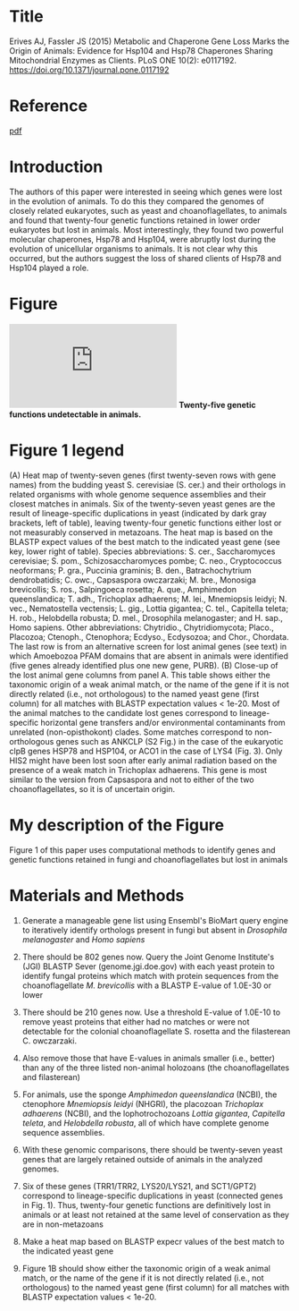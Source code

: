 # Title

Erives AJ, Fassler JS (2015) Metabolic and Chaperone Gene Loss Marks the Origin of Animals:
Evidence for Hsp104 and Hsp78 Chaperones Sharing Mitochondrial Enzymes as Clients. PLoS
ONE 10(2): e0117192. https://doi.org/10.1371/journal.pone.0117192

# Reference

[pdf](https://www.ncbi.nlm.nih.gov/pmc/articles/PMC4339202/)

# Introduction 

The authors of this paper were interested in seeing which genes were lost in the evolution of
animals. To do this they compared the genomes of closely related eukaryotes, such as yeast and
choanoflagellates, to animals and found that twenty-four genetic functions retained in lower order
eukaryotes but lost in animals. Most interestingly, they found two powerful molecular chaperones,
Hsp78 and Hsp104, were abruptly lost during the evolution of unicellular organisms to animals. It
is not clear why this occurred, but the authors suggest the loss of shared clients of Hsp78 and
Hsp104 played a role.

# Figure 

![Figure 1](https://www.ncbi.nlm.nih.gov/core/lw/2.0/html/tileshop_pmc/tileshop_pmc_inline.html?title=Click%20on%20image%20to%20zoom&p=PMC3&id=4339202_pone.0117192.g001.jpg)
**Twenty-five genetic functions undetectable in animals.**

# Figure 1 legend
(A) Heat map of twenty-seven genes (first twenty-seven rows with gene names) from the budding yeast S. cerevisiae (S. cer.) and their orthologs in related organisms with whole genome sequence assemblies and their closest matches in animals. Six of the twenty-seven yeast genes are the result of lineage-specific duplications in yeast (indicated by dark gray brackets, left of table), leaving twenty-four genetic functions either lost or not measurably conserved in metazoans. The heat map is based on the BLASTP expect values of the best match to the indicated yeast gene (see key, lower right of table). Species abbreviations: S. cer., Saccharomyces cerevisiae; S. pom., Schizosaccharomyces pombe; C. neo., Cryptococcus neoformans; P. gra., Puccinia graminis; B. den., Batrachochytrium dendrobatidis; C. owc., Capsaspora owczarzaki; M. bre., Monosiga brevicollis; S. ros., Salpingoeca rosetta; A. que., Amphimedon queenslandica; T. adh., Trichoplax adhaerens; M. lei., Mnemiopsis leidyi; N. vec., Nematostella vectensis; L. gig., Lottia gigantea; C. tel., Capitella teleta; H. rob., Helobdella robusta; D. mel., Drosophila melanogaster; and H. sap., Homo sapiens. Other abbreviations: Chytridio., Chytridiomycota; Placo., Placozoa; Ctenoph., Ctenophora; Ecdyso., Ecdysozoa; and Chor., Chordata. The last row is from an alternative screen for lost animal genes (see text) in which Amoebozoa PFAM domains that are absent in animals were identified (five genes already identified plus one new gene, PURB). (B) Close-up of the lost animal gene columns from panel A. This table shows either the taxonomic origin of a weak animal match, or the name of the gene if it is not directly related (i.e., not orthologous) to the named yeast gene (first column) for all matches with BLASTP expectation values < 1e-20. Most of the animal matches to the candidate lost genes correspond to lineage-specific horizontal gene transfers and/or environmental contaminants from unrelated (non-opisthokont) clades. Some matches correspond to non-orthologous genes such as ANKCLP (S2 Fig.) in the case of the eukaryotic clpB genes HSP78 and HSP104, or ACO1 in the case of LYS4 (Fig. 3). Only HIS2 might have been lost soon after early animal radiation based on the presence of a weak match in Trichoplax adhaerens. This gene is most similar to the version from Capsaspora and not to either of the two choanoflagellates, so it is of uncertain origin.

# My description of the Figure

Figure 1 of this paper uses computational methods to identify genes and genetic functions retained in fungi and choanoflagellates but lost in animals

# Materials and Methods

1. Generate a manageable gene list using Ensembl's BioMart query engine to iteratively identify orthologs present in fungi but absent in *Drosophila melanogaster* and *Homo sapiens*
2. There should be 802 genes now. Query the Joint Genome Institute's (JGI) BLASTP Sever (genome.jgi.doe.gov) with each yeast protein to identify fungal proteins which match with protein sequences from the choanoflagellate *M. brevicollis* with a BLASTP E-value of 1.0E-30 or lower
3. There should be 210 genes now. Use a threshold E-value of 1.0E-10 to remove yeast proteins that either had no matches or were not detectable for the colonial choanoflagellate S. rosetta and the filasterean C. owczarzaki.
4. Also remove those that have E-values in animals smaller (i.e., better) than any of the three listed non-animal holozoans (the choanoflagellates and filasterean)
5. For animals, use the sponge *Amphimedon queenslandica* (NCBI), the ctenophore *Mnemiopsis leidyi* (NHGRI), the placozoan *Trichoplax adhaerens* (NCBI), and the lophotrochozoans *Lottia gigantea*, *Capitella teleta*, and *Helobdella robusta*, all of which have complete genome sequence assemblies.
6. With these genomic comparisons, there should be twenty-seven yeast genes that are largely retained outside of animals in the analyzed genomes.
7. Six of these genes (TRR1/TRR2, LYS20/LYS21, and SCT1/GPT2) correspond to lineage-specific duplications in yeast (connected genes in Fig. 1). Thus, twenty-four genetic functions are definitively lost in animals or at least not retained at the same level of conservation as they are in non-metazoans

8. Make a heat map based on BLASTP expecr values of the best match to the indicated yeast gene  
9. Figure 1B should show either the taxonomic origin of a weak animal match, or the name of the gene if it is not directly related (i.e., not orthologous) to the named yeast gene (first column) for all matches with BLASTP expectation values < 1e-20.


